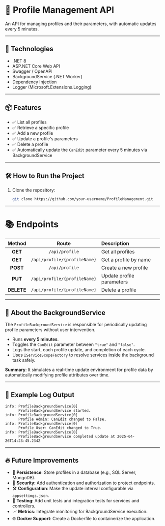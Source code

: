 # 📄 Profile Management API

An API for managing profiles and their parameters, with automatic updates every 5 minutes.

---

## 🚀 Technologies

- .NET 8
- ASP.NET Core Web API
- Swagger / OpenAPI
- BackgroundService (.NET Worker)
- Dependency Injection
- Logger (Microsoft.Extensions.Logging)

---

## 📦 Features

- ✅ List all profiles
- ✅ Retrieve a specific profile
- ✅ Add a new profile
- ✅ Update a profile's parameters
- ✅ Delete a profile
- ✅ Automatically update the `CanEdit` parameter every 5 minutes via BackgroundService

---

## 🛠️ How to Run the Project

1. Clone the repository:
   ```bash
   git clone https://github.com/your-username/ProfileManagement.git
   
---

# 📚 Endpoints

| Method | Route | Description |
|:------:|:-----:|:----------- |
| **GET** | `/api/profile` | Get all profiles |
| **GET** | `/api/profile/{profileName}` | Get a profile by name |
| **POST** | `/api/profile` | Create a new profile |
| **PUT** | `/api/profile/{profileName}` | Update profile parameters |
| **DELETE** | `/api/profile/{profileName}` | Delete a profile |


---

## 🧠 About the BackgroundService

The `ProfileBackgroundService` is responsible for periodically updating profile parameters without user intervention.

- Runs **every 5 minutes**.
- Toggles the `CanEdit` parameter between `"true"` and `"false"`.
- Logs the start, each profile update, and completion of each cycle.
- Uses `IServiceScopeFactory` to resolve services inside the background task safely.

**Summary**: It simulates a real-time update environment for profile data by automatically modifying profile attributes over time.

---

## 📝 Example Log Output

```plaintext
info: ProfileBackgroundService[0]
      ProfileBackgroundService started.
info: ProfileBackgroundService[0]
      Profile Admin: CanEdit changed to False.
info: ProfileBackgroundService[0]
      Profile User: CanEdit changed to True.
info: ProfileBackgroundService[0]
      ProfileBackgroundService completed update at 2025-04-26T14:23:45.234Z
```

---

## 🔥 Future Improvements

- 💾 **Persistence**: Store profiles in a database (e.g., SQL Server, MongoDB).
- 🔐 **Security**: Add authentication and authorization to protect endpoints.
- 🛠️ **Configuration**: Make the update interval configurable via `appsettings.json`.
- 🧪 **Testing**: Add unit tests and integration tests for services and controllers.
- 📈 **Metrics**: Integrate monitoring for BackgroundService execution.
- 🌐 **Docker Support**: Create a Dockerfile to containerize the application.
